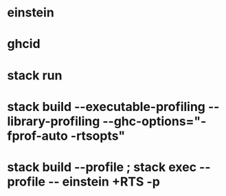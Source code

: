 # einstein

# ghcid

# stack run

# stack build --executable-profiling --library-profiling --ghc-options="-fprof-auto -rtsopts"
# stack build --profile ; stack exec --profile -- einstein +RTS -p
